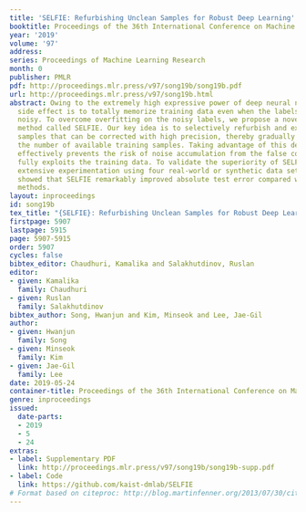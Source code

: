 ```yaml
---
title: 'SELFIE: Refurbishing Unclean Samples for Robust Deep Learning'
booktitle: Proceedings of the 36th International Conference on Machine Learning
year: '2019'
volume: '97'
address: 
series: Proceedings of Machine Learning Research
month: 0
publisher: PMLR
pdf: http://proceedings.mlr.press/v97/song19b/song19b.pdf
url: http://proceedings.mlr.press/v97/song19b.html
abstract: Owing to the extremely high expressive power of deep neural networks, their
  side effect is to totally memorize training data even when the labels are extremely
  noisy. To overcome overfitting on the noisy labels, we propose a novel robust training
  method called SELFIE. Our key idea is to selectively refurbish and exploit unclean
  samples that can be corrected with high precision, thereby gradually increasing
  the number of available training samples. Taking advantage of this design, SELFIE
  effectively prevents the risk of noise accumulation from the false correction and
  fully exploits the training data. To validate the superiority of SELFIE, we conducted
  extensive experimentation using four real-world or synthetic data sets. The result
  showed that SELFIE remarkably improved absolute test error compared with two state-of-the-art
  methods.
layout: inproceedings
id: song19b
tex_title: "{SELFIE}: Refurbishing Unclean Samples for Robust Deep Learning"
firstpage: 5907
lastpage: 5915
page: 5907-5915
order: 5907
cycles: false
bibtex_editor: Chaudhuri, Kamalika and Salakhutdinov, Ruslan
editor:
- given: Kamalika
  family: Chaudhuri
- given: Ruslan
  family: Salakhutdinov
bibtex_author: Song, Hwanjun and Kim, Minseok and Lee, Jae-Gil
author:
- given: Hwanjun
  family: Song
- given: Minseok
  family: Kim
- given: Jae-Gil
  family: Lee
date: 2019-05-24
container-title: Proceedings of the 36th International Conference on Machine Learning
genre: inproceedings
issued:
  date-parts:
  - 2019
  - 5
  - 24
extras:
- label: Supplementary PDF
  link: http://proceedings.mlr.press/v97/song19b/song19b-supp.pdf
- label: Code
  link: https://github.com/kaist-dmlab/SELFIE
# Format based on citeproc: http://blog.martinfenner.org/2013/07/30/citeproc-yaml-for-bibliographies/
---
```

